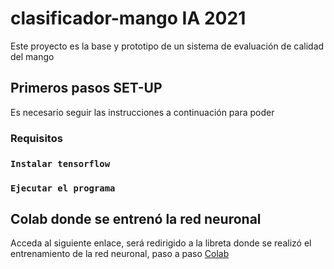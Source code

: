 # clasificador-mango IA 2021
Este proyecto es la base y prototipo de un sistema de evaluación de calidad del mango
## Primeros pasos SET-UP
Es necesario seguir las instrucciones a continuación para poder 
### Requisitos

### `Instalar tensorflow`

### `Ejecutar el programa`

## Colab donde se entrenó la red neuronal
Acceda al siguiente enlace, será redirigido a la libreta donde se realizó el entrenamiento de la red neuronal, paso a paso [Colab](https://colab.research.google.com/drive/1wXmHGVOENeb6Ew0yzCMLQx6Vs5rVZwak?usp=sharing)
